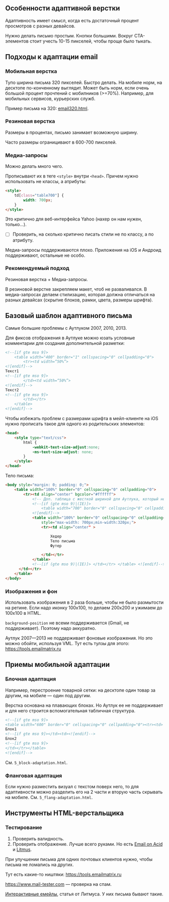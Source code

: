 ## Особенности адаптивной верстки
Адаптивность имеет смысл, когда есть достаточный процент просмотров с разных девайсов.

Нужно делать письмо простым. Кнопки большими. Вокруг CTA-элементов стоит учесть 10-15 пикселей, чтобы проще было тыкать.

## Подходы к адаптации email
### Мобильная верстка
Тупо ширина письма 320 пикселей. Быстро делать. На мобиле норм, на десктопе по-конченному выглядит. Может быть норм, если очень большой процент прочтений с мобилников (>=70%). Например, для мобильных сервисов, курьерских служб.

Пример письма на 320: [email320.html](./email320.html).

### Резиновая верстка
Размеры в процентах, письмо занимает возможную ширину.

Часто размеры ограницивают в 600-700 пикселей.

### Медиа-запросы
Можно делать много чего.

Прописывают их в теге `<style>` внутри `<head>`. Причем нужно использовать не классы, а атрибуты:

```html
<style>
    td[class="table700"] {
        width: 700px;
    }
</style>
```

Это критично для веб-интерфейса Yahoo (нахер он нам нужен, только...).

- [ ] Проверить, на сколько критично писать стили не по классу, а по атрибуту.

Медиа-запросы поддерживаются плохо. Приложения на iOS и Андроид поддерживают, остальные не особо.

### Рекомендуемый подход
Резиновая верстка + Медиа-запросы.

В резиновой верстке закрепляем макет, чтоб не разваливался. В медиа-запросах делаем стилизацию, которая должна отличаться на разных девайсах (скрытие блоков, рамки, цвета, размеры шрифта).

## Базовый шаблон адаптивного письма
Самые большие проблемы с Аутлуком 2007, 2010, 2013.

Для фиксов отображения в Аутлуке можно юзать условные комментарии для создания дополнительной разметки:

```html
<!--[if gte mso 9]>
    <table width="400" border="1" cellspacing="0" cellpadding="0">
        <tr><td width=“50%”>
<![endif]-->
Текст1
<!--[if gte mso 9]>
        </td><td width=“50%”>
<![endif]-->
Текст2
<!--[if gte mso 9]>
        </td></tr>
    </table>
<![endif]-->
```

Чтобы избежать проблем с размерами шрифта в мейл-клиенте на iOS нужно прописать такое для одного из родительских элементов:

```html
<head>
    <style type="text/css">
        html {
            -webkit-text-size-adjust:none;
            -ms-text-size-adjust: none;
        }
    </style>
</head>
```

Тело письма:

```html
<body style="margin: 0; padding: 0;">
    <table width="100%" border="0" cellspacing="0" cellpadding="0">
        <tr><td align="center" bgcolor="#ffffff">
            <!-- Доп. таблица с жесткой шириной для Аутлука, который не поддерживает max-width -->
            <!--[if (gte mso 9)|(IE)]>
                <table width="700" border="0" cellspacing="0" cellpadding="0"><tr><td>
            <![endif]-->
            <table width="100%" border="0" cellspacing="0" cellpadding="0" class="table700"
                style="max-width: 700px;min-width:320px;">
                <tr><td align=“center" >

                    Хедер
                    Тело письма
                    Футер

                </td></tr>
            </table>
            <!--[if (gte mso 9)|(IE)]> </td></tr> </table> <![endif]-->
      </td></tr>
    </table>
</body>
```

### Изображения и фон
Использовать изображения в 2 раза больше, чтобы не было размытости на ретине. Если надо иконку 100x100, то делаем 200x200 и ужимаем до 100x100 в HTML.

`background-position` не всеми поддерживается (Gmail, не поддерживает). Поэтому надо аккуратно.

Аутлук 2007—2013 не поддерживает фоновые изображения. Но это можно обойти, используя VML. Тут есть тулзы для этого: https://tools.emailmatrix.ru


## Приемы мобильной адаптации

### Блочная адаптация
Например, перестроение товарной сетки: на десктопе один товар за другим, на мобиле — один под другим.

Верстка основана на плавающих блоках. Но Аутлук ее не поддерживает и для него строится вспомогательная табличная структура.

```html
<!--[if gte mso 9]>
<table width="600" border="0" cellspacing="0" cellpadding="0"><tr><td> <![endif]-->
Блок1
<!--[if gte mso 9]></td><td><![endif]-->
Блок2
<!--[if gte mso 9]>
</td></tr></table>
<![endif]-->
```

См. `5_block-adaptation.html`.

### Фланговая адаптация
Если нужно разместить визуал с текстом поверх него, то для адаптивности можно разделить его на 2 части и вторую часть скрывать на мобиле. См. `5_flang-adaptation.html`.

## Инструменты HTML-верстальщика
### Тестирование
1. Проверить валидность.
2. Проверить отображение. Лучше всего руками. Но есть [Email on Acid](https://www.emailonacid.com) и [Litmus](https://litmus.com).

При улучшении письма для одних почтовых клиентов нужно, чтобы письма не ломались на других.

Тут есть какие-то ништяки: https://tools.emailmatrix.ru

https://www.mail-tester.com — проверка на спам.

[Интерактивные емейлы](https://litmus.com/blog/interactive-email-for-beginners-6-interactive-elements-you-can-add-to-your-emails-today), статья от Литмуса. У них письма бывают такие.
